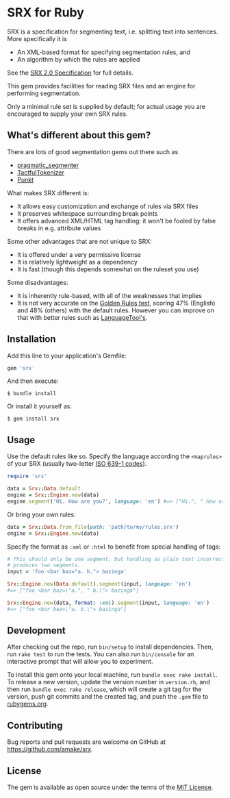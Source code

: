 # SRX for Ruby

SRX is a specification for segmenting text, i.e. splitting text into sentences.
More specifically it is

- An XML-based format for specifying segmentation rules, and
- An algorithm by which the rules are applied

See the [SRX 2.0 Specification](http://www.ttt.org/oscarStandards/srx/srx20.html)
for full details.

This gem provides facilities for reading SRX files and an engine for performing
segmentation.

Only a minimal rule set is supplied by default; for actual usage you are
encouraged to supply your own SRX rules.

## What's different about this gem?

There are lots of good segmentation gems out there such as

- [pragmatic_segmenter](https://github.com/diasks2/pragmatic_segmenter)
- [TactfulTokenizer](https://github.com/zencephalon/Tactful_Tokenizer)
- [Punkt](https://github.com/lfcipriani/punkt-segmenter)

What makes SRX different is:

- It allows easy customization and exchange of rules via SRX files
- It preserves whitespace surrounding break points
- It offers advanced XML/HTML tag handling: it won't be fooled by false breaks
  in e.g. attribute values

Some other advantages that are not unique to SRX:

- It is offered under a very permissive license
- It is relatively lightweight as a dependency
- It is fast (though this depends somewhat on the ruleset you use)

Some disadvantages:

- It is inherently rule-based, with all of the weaknesses that implies
- It is not very accurate on the [Golden Rules
  test](https://github.com/diasks2/pragmatic_segmenter#comparison-of-segmentation-tools-libraries-and-algorithms),
  scoring 47% (English) and 48% (others) with the default rules. However you can
  improve on that with better rules such as
  [LanguageTool's](https://github.com/languagetool-org/languagetool/blob/05707300df14668e97d064811931e0668f2b695b/languagetool-core/src/main/resources/org/languagetool/resource/segment.srx).

## Installation

Add this line to your application's Gemfile:

```ruby
gem 'srx'
```

And then execute:

    $ bundle install

Or install it yourself as:

    $ gem install srx

## Usage

Use the default rules like so. Specify the language according the `<maprules>`
of your SRX (usually two-letter [ISO 639-1
codes](https://en.wikipedia.org/wiki/List_of_ISO_639-1_codes)).

```ruby
require 'srx'

data = Srx::Data.default
engine = Srx::Engine.new(data)
engine.segment('Hi. How are you?', language: 'en') #=> ["Hi.", " How are you?"]
```

Or bring your own rules:

```ruby
data = Srx::Data.from_file(path: 'path/to/my/rules.srx')
engine = Srx::Engine.new(data)
```

Specify the format as `:xml` or `:html` to benefit from special handling of
tags:

```ruby
# This should only be one segment, but handling as plain text incorrectly
# produces two segments.
input = 'foo <bar baz="a. b."> bazinga'

Srx::Engine.new(Data.default).segment(input, language: 'en')
#=> ["foo <bar baz=\"a.", " b.\"> bazinga"]

Srx::Engine.new(data, format: :xml).segment(input, language: 'en')
#=> ["foo <bar baz=\"a. b.\"> bazinga"]
```

## Development

After checking out the repo, run `bin/setup` to install dependencies. Then, run
`rake test` to run the tests. You can also run `bin/console` for an interactive
prompt that will allow you to experiment.

To install this gem onto your local machine, run `bundle exec rake install`. To
release a new version, update the version number in `version.rb`, and then run
`bundle exec rake release`, which will create a git tag for the version, push
git commits and the created tag, and push the `.gem` file to
[rubygems.org](https://rubygems.org).

## Contributing

Bug reports and pull requests are welcome on GitHub at
https://github.com/amake/srx.

## License

The gem is available as open source under the terms of the [MIT
License](https://opensource.org/licenses/MIT).
